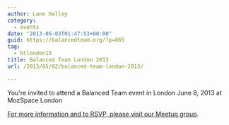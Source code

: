```yaml
---
author: Lane Halley
category:
  - events
date: "2013-05-03T01:47:53+00:00"
guid: https://balancedteam.org/?p=865
tag:
  - btlondon13
title: Balanced Team London 2013
url: /2013/05/02/balanced-team-london-2013/

---
```

You're invited to attend a Balanced Team event in London June 8, 2013 at MozSpace London

[For more information and to RSVP, please visit our Meetup group](http://www.meetup.com/Balanced-Team/events/114812362/).
